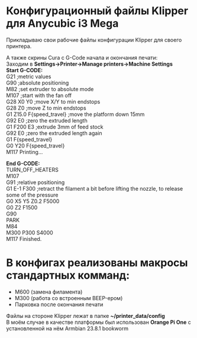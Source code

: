 # Конфигурационный файлы Klipper для Anycubic i3 Mega
Прикладываю свои рабочие файлы конфигурации Klipper для своего принтера.

А также скрины Cura с G-Code начала и окончания печати:<br>
Заходим в **Settings->Printer->Manage printers->Machine Settings**<br>
**Start G-CODE:<br>**
G21 ;metric values<br>
G90 ;absolute positioning<br>
M82 ;set extruder to absolute mode<br>
M107 ;start with the fan off<br>
G28 X0 Y0 ;move X/Y to min endstops<br>
G28 Z0 ;move Z to min endstops<br>
G1 Z15.0 F{speed_travel} ;move the platform down 15mm<br>
G92 E0 ;zero the extruded length<br>
G1 F200 E3 ;extrude 3mm of feed stock<br>
G92 E0 ;zero the extruded length again<br>
G1 F{speed_travel}<br>
G0 Y20 F{speed_travel}<br>
M117 Printing...<br>

**End G-CODE:<br>**
TURN_OFF_HEATERS<br>
M107<br>
G91 ;relative positioning<br>
G1 E-1 F300 ;retract the filament a bit before lifting the nozzle, to release some of the pressure<br>
G0 X5 Y5 Z0.2 F5000<br>
G0 Z2 F1500<br>
G90<br>
PARK<br>
M84<br>
M300 P300 S4000<br>
M117 Finished.<br>

# В конфигах реализованы макросы стандартных комманд:
- M600 (замена филамента)
- M300 (работа со встроенным BEEP-ером)
- Парковка после окончания печати

Файлы на стороне Klipper лежат в папке **~/printer_data/config<br>**
В моём случае в качестве платформы был использован **Orange Pi One** с установленной на нём Armbian 23.8.1 bookworm
